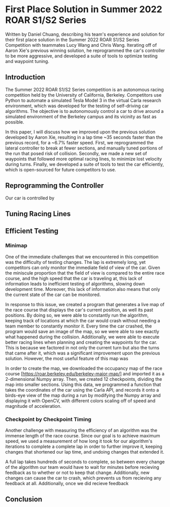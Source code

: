# First Place Solution in Summer 2022 ROAR S1/S2 Series

Written by Daniel Chuang, describing his team's experience and solution for their first place solution in the Summer 2022 ROAR S1/S2 Series Competition with teammates Lucy Wang and Chris Wang. Iterating off of Aaron Xie's previous winning solution, he reprogrammed the car's controller to be more aggressive, and developed a suite of tools to optimize testing and waypoint tuning.

## Introduction

The Summer 2022 ROAR S1/S2 Series competition is an autonomous racing competition held by the University of California, Berkeley. Competitors use Python to automate a simulated Tesla Model 3 in the virtual Carla research environment, which was developed for the testing of self-driving car algorithms. The objective is to autonomously control a car to drive around a simulated environment of the Berkeley campus and its vicinity as fast as possible.

In this paper, I will discuss how we improved upon the previous solution developed by Aaron Xie, resulting in a lap time ~35 seconds faster than the previous record, for a ~6.7% faster speed. First, we reprogrammed the lateral controller to break at fewer sections, and manually tuned portions of the run that posed risk of collision. Secondly, we made a new set of waypoints that followed more optimal racing lines, to minimize lost velocity during turns. Finally, we developed a suite of tools to test the car efficiently, which is open-sourced for future competitors to use.

## Reprogramming the Controller

Our car is controlled by

## Tuning Racing Lines

## Efficient Testing

### Minimap

One of the immediate challenges that we encountered in this competition was the difficulty of testing changes. The lap is extremely long, yet competitors can only monitor the immediate field of view of the car. Given the miniscule proportion that the field of view is compared to the entire race course, and the high speed that the car is traveling at, this lack of information leads to inefficient testing of algorithms, slowing down development time. Moreover, this lack of information also means that only the current state of the car can be monitored.

In response to this issue, we created a program that generates a live map of the race course that displays the car's current position, as well its past positions. By doing so, we were able to constantly run the algorithm, keeping track of locations at which the car would crash without needing a team member to constantly monitor it. Every time the car crashed, the program would save an image of the map, so we were able to see exactly what happened during the collision. Additionally, we were able to execute better racing lines when planning and creating the waypoints for the car. This is because we factored in not only the current turn but also the turns that came after it, which was a significant improvement upon the previous solution. However, the most useful feature of this map was 

In order to create the map, we downloaded the occupancy map of the race course [https://roar.berkeley.edu/berkeley-major-map/] and imported it as a 2-dimensional Numpy array. Then, we created 12 checkpoints, dividing the map into smaller sections. Using this data, we programmed a function that takes the coordinates of the car using the Carla API, and records it onto a birds-eye view of the map during a run by modifying the Numpy array and displaying it with OpenCV, with different colors scaling off of speed and magnitude of acceleration.

### Checkpoint by Checkpoint Timing

Another challenge with measuring the efficiency of an algorithm was the immense length of the race course. Since our goal is to achieve maximum speed, we used a measurement of how long it took for our algorithm's iterations to complete a complete lap in order to further improve it, keeping changes that shortened our lap time, and undoing changes that extended it.

  A full lap takes hundreds of seconds to complete, so between every change of the algorithm our team would have to wait for minutes before recieving feedback as to whether or not to keep that change. Additionally, new changes can cause the car to crash, which prevents us from recieving any feedback at all. 
Additionally, once we did recieve feedback 

## Conclusion
